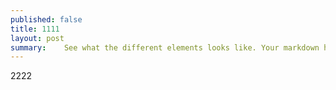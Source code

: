 ```yaml
---
published: false
title: 1111
layout: post
summary:    See what the different elements looks like. Your markdown has never looked better. I promise.
---
```

2222
